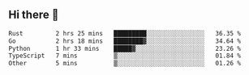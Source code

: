 ## Hi there 👋

<!--
**whirlun/whirlun** is a ✨ _special_ ✨ repository because its `README.md` (this file) appears on your GitHub profile.

Here are some ideas to get you started:

- 🔭 I’m currently working on ...
- 🌱 I’m currently learning ...
- 👯 I’m looking to collaborate on ...
- 🤔 I’m looking for help with ...
- 💬 Ask me about ...
- 📫 How to reach me: ...
- 😄 Pronouns: ...
- ⚡ Fun fact: ...
-->
<!--START_SECTION:waka-->

```txt
Rust         2 hrs 25 mins   █████████░░░░░░░░░░░░░░░░   36.35 %
Go           2 hrs 18 mins   ████████▓░░░░░░░░░░░░░░░░   34.64 %
Python       1 hr 33 mins    █████▓░░░░░░░░░░░░░░░░░░░   23.26 %
TypeScript   7 mins          ▒░░░░░░░░░░░░░░░░░░░░░░░░   01.84 %
Other        5 mins          ▒░░░░░░░░░░░░░░░░░░░░░░░░   01.26 %
```

<!--END_SECTION:waka-->
